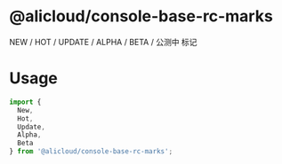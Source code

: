 @alicloud/console-base-rc-marks
===

NEW / HOT / UPDATE / ALPHA / BETA / 公测中 标记

# Usage

```js
import {
  New,
  Hot,
  Update,
  Alpha,
  Beta
} from '@alicloud/console-base-rc-marks';
```
